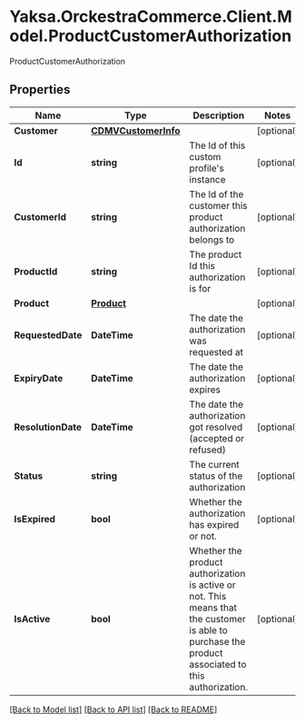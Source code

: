 # Yaksa.OrckestraCommerce.Client.Model.ProductCustomerAuthorization
ProductCustomerAuthorization

## Properties

Name | Type | Description | Notes
------------ | ------------- | ------------- | -------------
**Customer** | [**CDMVCustomerInfo**](CDMVCustomerInfo.md) |  | [optional] 
**Id** | **string** | The Id of this custom profile&#39;s instance | [optional] 
**CustomerId** | **string** | The Id of the customer this product authorization belongs to | [optional] 
**ProductId** | **string** | The product Id this authorization is for | [optional] 
**Product** | [**Product**](Product.md) |  | [optional] 
**RequestedDate** | **DateTime** | The date the authorization was requested at | [optional] 
**ExpiryDate** | **DateTime** | The date the authorization expires | [optional] 
**ResolutionDate** | **DateTime** | The date the authorization got resolved (accepted or refused) | [optional] 
**Status** | **string** | The current status of the authorization | [optional] 
**IsExpired** | **bool** | Whether the authorization has expired or not. | [optional] 
**IsActive** | **bool** | Whether the product authorization is active or not. This means that the customer is able to purchase the product associated to this authorization. | [optional] 

[[Back to Model list]](../README.md#documentation-for-models) [[Back to API list]](../README.md#documentation-for-api-endpoints) [[Back to README]](../README.md)

